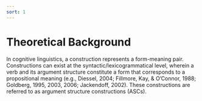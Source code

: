 ```yaml
---
sort: 1
---
```


# Theoretical Background

In cognitive linguistics, a construction represents a form-meaning pair. Constructions can exist at the syntactic/lexicogrammatical level, wherein a verb and its argument structure constitute a form that corresponds to a propositional meaning (e.g., Diessel, 2004; Fillmore, Kay, & O’Connor, 1988; Goldberg, 1995, 2003, 2006; Jackendoff, 2002). These constructions are referred to as argument structure constructions (ASCs). 
